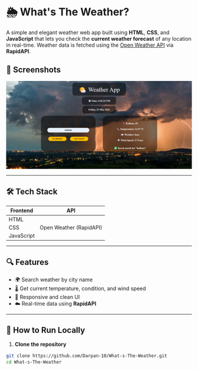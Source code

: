 # 🌦️ What's The Weather?

A simple and elegant weather web app built using **HTML**, **CSS**, and **JavaScript** that lets you check the **current weather forecast** of any location in real-time. Weather data is fetched using the [Open Weather API](https://rapidapi.com/worldapi/api/open-weather13/) via **RapidAPI**.


## 📸 Screenshots

<!-- Add screenshots of your website here if available -->
![screenshot](weathertest.png)


---

## 🛠️ Tech Stack

| Frontend | API |
|----------|-----|
| HTML     |  | 
| CSS      | Open Weather (RapidAPI)                         |
| JavaScript |

---

## 🔍 Features

- 🌍 Search weather by city name
- 🌡️ Get current temperature, condition, and wind speed
- 🎨 Responsive and clean UI
- ☁️ Real-time data using **RapidAPI**

---

## 🚀 How to Run Locally

1. **Clone the repository**
```bash
git clone https://github.com/Darpan-10/What-s-The-Weather.git
cd What-s-The-Weather

